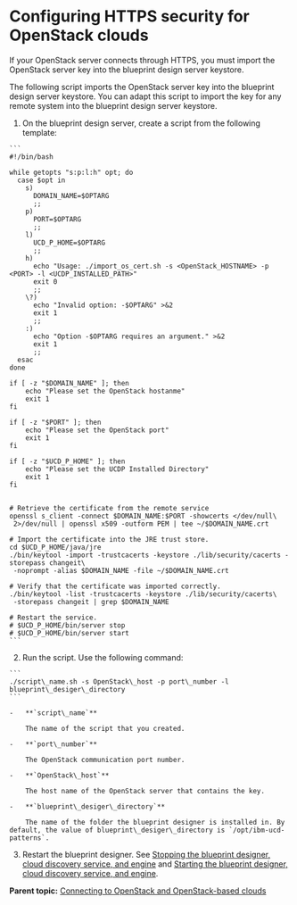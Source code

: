 # Configuring HTTPS security for OpenStack clouds

If your OpenStack server connects through HTTPS, you must import the OpenStack server key into the blueprint design server keystore.

The following script imports the OpenStack server key into the blueprint design server keystore. You can adapt this script to import the key for any remote system into the blueprint design server keystore.

1.   On the blueprint design server, create a script from the following template: 

    ```
    #!/bin/bash
    
    while getopts "s:p:l:h" opt; do
      case $opt in
        s)
          DOMAIN_NAME=$OPTARG
          ;;
        p)
          PORT=$OPTARG
          ;;
        l)
          UCD_P_HOME=$OPTARG
          ;;
        h)
          echo "Usage: ./import_os_cert.sh -s <OpenStack_HOSTNAME> -p <PORT> -l <UCDP_INSTALLED_PATH>"
          exit 0
          ;;
        \?)
          echo "Invalid option: -$OPTARG" >&2
          exit 1
          ;;
        :)
          echo "Option -$OPTARG requires an argument." >&2
          exit 1
          ;;
      esac
    done
    
    if [ -z "$DOMAIN_NAME" ]; then
        echo "Please set the OpenStack hostanme"
        exit 1
    fi
    
    if [ -z "$PORT" ]; then
        echo "Please set the OpenStack port"
        exit 1
    fi
    
    if [ -z "$UCD_P_HOME" ]; then
        echo "Please set the UCDP Installed Directory"
        exit 1
    fi
    
    
    # Retrieve the certificate from the remote service
    openssl s_client -connect $DOMAIN_NAME:$PORT -showcerts </dev/null\
     2>/dev/null | openssl x509 -outform PEM | tee ~/$DOMAIN_NAME.crt
    
    # Import the certificate into the JRE trust store.
    cd $UCD_P_HOME/java/jre
    ./bin/keytool -import -trustcacerts -keystore ./lib/security/cacerts -storepass changeit\
     -noprompt -alias $DOMAIN_NAME -file ~/$DOMAIN_NAME.crt
    
    # Verify that the certificate was imported correctly.
    ./bin/keytool -list -trustcacerts -keystore ./lib/security/cacerts\
     -storepass changeit | grep $DOMAIN_NAME
    
    # Restart the service.
    # $UCD_P_HOME/bin/server stop
    # $UCD_P_HOME/bin/server start
    ```

2.   Run the script. Use the following command:

    ```
    ./script\_name.sh -s OpenStack\_host -p port\_number -l blueprint\_desiger\_directory
    ```

    -   **`script\_name`**

        The name of the script that you created.

    -   **`port\_number`**

        The OpenStack communication port number.

    -   **`OpenStack\_host`**

        The host name of the OpenStack server that contains the key.

    -   **`blueprint\_desiger\_directory`**

        The name of the folder the blueprint designer is installed in. By default, the value of blueprint\_desiger\_directory is `/opt/ibm-ucd-patterns`.

3.   Restart the blueprint designer. See [Stopping the blueprint designer, cloud discovery service, and engine](../../com.udeploy.install.doc/topics/stop_patterns.md#) and [Starting the blueprint designer, cloud discovery service, and engine](../../com.udeploy.install.doc/topics/start_patterns.md#).

**Parent topic:** [Connecting to OpenStack and OpenStack-based clouds](../../com.edt.doc/topics/cloud_connect_openstack.md)

